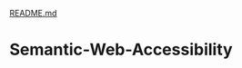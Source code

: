 [README.md](https://github.com/splaza28/Semantic-Web-Accessibility/files/7074631/README.md)
# Semantic-Web-Accessibility
